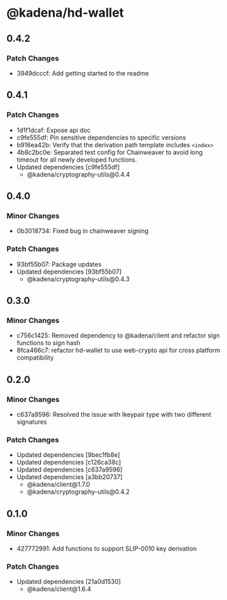 # @kadena/hd-wallet

## 0.4.2

### Patch Changes

- 3949dcccf: Add getting started to the readme

## 0.4.1

### Patch Changes

- 1d1f1dcaf: Expose api doc
- c9fe555df: Pin sensitive dependencies to specific versions
- b916ea42b: Verify that the derivation path template includes `<index>`
- 4b8c2bc0e: Separated test config for Chainweaver to avoid long timeout for all
  newly developed functions.
- Updated dependencies \[c9fe555df]
  - @kadena/cryptography-utils\@0.4.4

## 0.4.0

### Minor Changes

- 0b3018734: Fixed bug in chainweaver signing

### Patch Changes

- 93bf55b07: Package updates
- Updated dependencies \[93bf55b07]
  - @kadena/cryptography-utils\@0.4.3

## 0.3.0

### Minor Changes

- c756c1425: Removed dependency to @kadena/client and refactor sign functions to
  sign hash
- 8fca466c7: refactor hd-wallet to use web-crypto api for cross platform
  compatibility

## 0.2.0

### Minor Changes

- c637a9596: Resolved the issue with Ikeypair type with two different signatures

### Patch Changes

- Updated dependencies \[9bec1fb8e]
- Updated dependencies \[c126ca38c]
- Updated dependencies \[c637a9596]
- Updated dependencies \[a3bb20737]
  - @kadena/client\@1.7.0
  - @kadena/cryptography-utils\@0.4.2

## 0.1.0

### Minor Changes

- 427772991: Add functions to support SLIP-0010 key derivation

### Patch Changes

- Updated dependencies \[21a0d1530]
  - @kadena/client\@1.6.4
